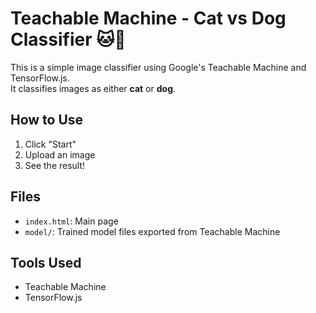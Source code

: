 # Teachable Machine - Cat vs Dog Classifier 🐱🐶

This is a simple image classifier using Google's Teachable Machine and TensorFlow.js.  
It classifies images as either **cat** or **dog**.

## How to Use
1. Click "Start"
2. Upload an image
3. See the result!

## Files
- `index.html`: Main page
- `model/`: Trained model files exported from Teachable Machine

## Tools Used
- Teachable Machine
- TensorFlow.js